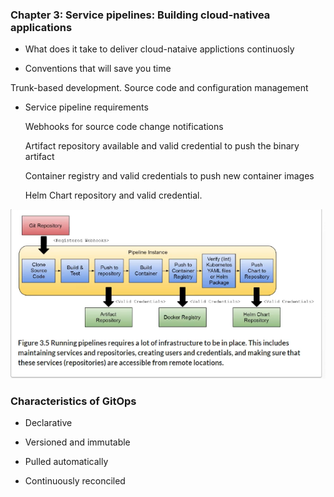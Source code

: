 ### Chapter 3: Service pipelines: Building cloud-nativea applications

- What does it take to deliver cloud-nataive applictions continuosly

- Conventions that will save you time

 Trunk-based development. 
 Source code and configuration management


- Service pipeline requirements

   Webhooks for source code change notifications

   Artifact repository available and valid credential to push the binary artifact

   Container registry and valid credentials to push new container images

   Helm Chart repository and valid credential.

![../images/svc-pipeline.png](../images/svc-pipeline.png)

### Characteristics of GitOps

- Declarative

- Versioned and immutable

- Pulled automatically

- Continuously reconciled


